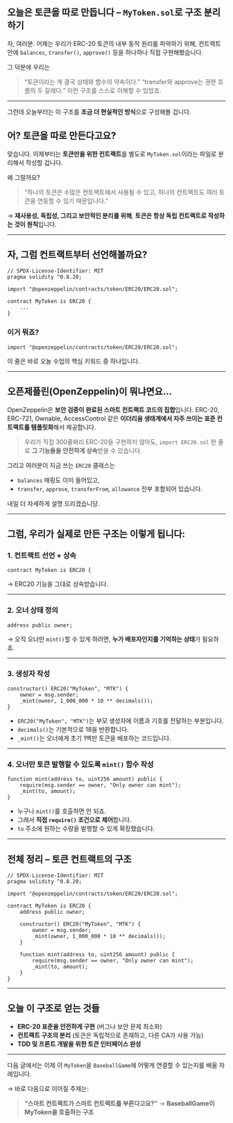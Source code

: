 ## 오늘은 토큰을 따로 만듭니다 – `MyToken.sol`로 구조 분리하기

자, 여러분.
어제는 우리가 ERC-20 토큰의 내부 동작 원리를 파악하기 위해,
컨트랙트 안에 `balances`, `transfer()`, `approve()` 등을 하나하나 직접 구현해봤습니다.

그 덕분에 우리는

> “토큰이라는 게 결국 상태와 함수의 약속이다.”
> “transfer와 approve는 권한 흐름의 두 갈래다.”
> 이런 구조를 스스로 이해할 수 있었죠.

---

그런데 오늘부터는 이 구조를 **조금 더 현실적인 방식**으로 구성해볼 겁니다.

## 어? 토큰을 따로 만든다고요?

맞습니다.
이제부터는 **토큰만을 위한 컨트랙트**를
별도로 `MyToken.sol`이라는 파일로 분리해서 작성할 겁니다.

왜 그럴까요?

> “하나의 토큰은 수많은 컨트랙트에서 사용될 수 있고,
> 하나의 컨트랙트도 여러 토큰을 연동할 수 있기 때문입니다.”

→ **재사용성, 독립성, 그리고 보안적인 분리를 위해**,
**토큰은 항상 독립 컨트랙트로 작성하는 것이 원칙**입니다.

---

## 자, 그럼 컨트랙트부터 선언해볼까요?

```solidity
// SPDX-License-Identifier: MIT
pragma solidity ^0.8.20;

import "@openzeppelin/contracts/token/ERC20/ERC20.sol";

contract MyToken is ERC20 {
    ...
}
```

### 이거 뭐죠?

```solidity
import "@openzeppelin/contracts/token/ERC20/ERC20.sol";
```

이 줄은 바로 오늘 수업의 핵심 키워드 중 하나입니다.

---

## 오픈제플린(OpenZeppelin)이 뭐냐면요…

OpenZeppelin은 **보안 검증이 완료된 스마트 컨트랙트 코드의 집합**입니다.
ERC-20, ERC-721, Ownable, AccessControl 같은
**이더리움 생태계에서 자주 쓰이는 표준 컨트랙트를 템플릿화**해서 제공합니다.

> 우리가 직접 300줄짜리 ERC-20을 구현하지 않아도,
> `import ERC20.sol` 한 줄로 **그 기능들을 안전하게 상속**받을 수 있습니다.

그리고 여러분이 지금 쓰는 `ERC20` 클래스는

- `balances` 매핑도 이미 들어있고,
- `transfer`, `approve`, `transferFrom`, `allowance` 전부 포함되어 있습니다.

내일 더 자세하게 설명 드리겠습니당.

---

## 그럼, 우리가 실제로 만든 구조는 이렇게 됩니다:

### 1. 컨트랙트 선언 + 상속

```solidity
contract MyToken is ERC20 {
```

→ ERC20 기능을 그대로 상속받습니다.

---

### 2. 오너 상태 정의

```solidity
address public owner;
```

→ 오직 오너만 `mint()`할 수 있게 하려면,
**누가 배포자인지를 기억하는 상태**가 필요하죠.

---

### 3. 생성자 작성

```solidity
constructor() ERC20("MyToken", "MTK") {
    owner = msg.sender;
    _mint(owner, 1_000_000 * 10 ** decimals());
}
```

- `ERC20("MyToken", "MTK")`는 부모 생성자에 이름과 기호를 전달하는 부분입니다.
- `decimals()`는 기본적으로 18을 반환합니다.
- `_mint()`는 오너에게 초기 1백만 토큰을 배포하는 코드입니다.

---

### 4. 오너만 토큰 발행할 수 있도록 `mint()` 함수 작성

```solidity
function mint(address to, uint256 amount) public {
    require(msg.sender == owner, "Only owner can mint");
    _mint(to, amount);
}
```

- 누구나 `mint()`를 호출하면 안 되죠.
- 그래서 **직접 `require()` 조건으로 제어**합니다.
- `to` 주소에 원하는 수량을 발행할 수 있게 확장했습니다.

---

## 전체 정리 – 토큰 컨트랙트의 구조

```solidity
// SPDX-License-Identifier: MIT
pragma solidity ^0.8.20;

import "@openzeppelin/contracts/token/ERC20/ERC20.sol";

contract MyToken is ERC20 {
    address public owner;

    constructor() ERC20("MyToken", "MTK") {
        owner = msg.sender;
        _mint(owner, 1_000_000 * 10 ** decimals());
    }

    function mint(address to, uint256 amount) public {
        require(msg.sender == owner, "Only owner can mint");
        _mint(to, amount);
    }
}
```

---

## 오늘 이 구조로 얻는 것들

- **ERC-20 표준을 안전하게 구현** (버그나 보안 문제 최소화)
- **컨트랙트 구조의 분리** (토큰은 독립적으로 존재하고, 다른 CA가 사용 가능)
- **TDD 및 프론트 개발을 위한 토큰 인터페이스 완성**

---

다음 글에서는 이제 이 `MyToken`을
`BaseballGame`에 어떻게 연결할 수 있는지를 배울 차례입니다.

→ 바로 다음으로 이어질 주제는:

> **“스마트 컨트랙트가 스마트 컨트랙트를 부른다고요?”**
> → **BaseballGame이 MyToken을 호출하는 구조**
